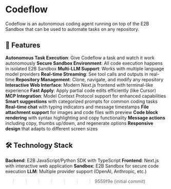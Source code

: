 # Codeflow

Codeflow is an autonomous coding agent running on top of the E2B Sandbox that can be used to automate tasks on any repository.

## 🚀 Features

**Autonomous Task Execution**: Give Codeflow a task and watch it work autonomously
**Secure Sandbox Environment**: All code execution happens in isolated E2B Sandbox
**Multi-LLM Support**: Works with multiple language model providers
**Real-time Streaming**: See tool calls and outputs in real-time
**Repository Management**: Clone, navigate, and modify any repository
**Interactive Web Interface**: Modern Next.js frontend with terminal-like experience
**Fast Apply**: Apply partial code edits efficiently (like Cursor)
**MCP Integration**: Model Context Protocol support for enhanced capabilities
**Smart suggestions** with categorized prompts for common coding tasks
**Real-time chat** with typing indicators and message timestamps
**File attachment support** for images and code files with preview
**Code block rendering** with syntax highlighting and copy functionality
**Message actions** including copy, thumbs up/down, and regenerate options
**Responsive design** that adapts to different screen sizes

## 🛠 Technology Stack

**Backend**: E2B JavaScript/Python SDK with TypeScript
**Frontend**: Next.js with interactive web application
**Sandbox**: E2B Sandbox for secure code execution
**LLM**: Multiple provider support (OpenAI, Anthropic, etc.)
>>>>>>> 9559f9e (initial commit)

